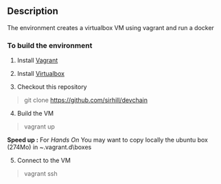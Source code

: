 
## Description

The environment creates a virtualbox VM using vagrant and run a docker

### To build the environment

1. Install [Vagrant](https://www.vagrantup.com/downloads)

2. Install [Virtualbox](https://www.virtualbox.org/wiki/Downloads)

3. Checkout this repository
> git clone https://github.com/sirhill/devchain

4. Build the VM
> vagrant up

**Speed up :** For *Hands On* You may want to copy locally the ubuntu box (274Mo) in ~\.vagrant.d\boxes

5. Connect to the VM
> vagrant ssh
